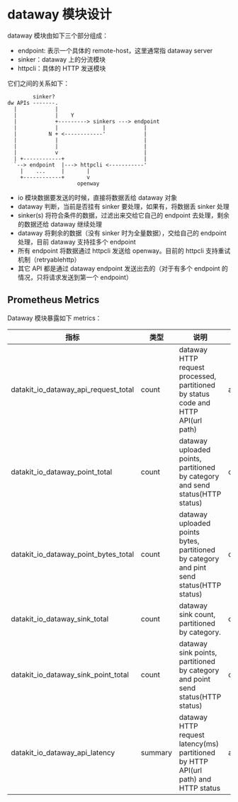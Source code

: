 # dataway 模块设计

dataway 模块由如下三个部分组成：

- endpoint: 表示一个具体的 remote-host，这里通常指 dataway server
- sinker：dataway 上的分流模块
- httpcli：具体的 HTTP 发送模块

它们之间的关系如下：

            sinker?
    dw APIs -------.
      |            |
      |            |    Y
      |            +---------> sinkers ---> endpoint
      |            |              |            |
      |          N + <------------'            |
      |            |                           |
      |            |                           |
      |            v                           |
      | +------------+                         | 
      `--> endpoint  |---> httpcli <-----------'
        |    ...     |       |
        +------------+       v
                          openway 
      
- io 模块数据要发送的时候，直接将数据丢给 dataway 对象
- dataway 判断，当前是否挂有 sinker 要处理，如果有，将数据丢 sinker 处理
- sinker(s) 将符合条件的数据，过滤出来交给它自己的 endpoint 去处理，剩余的数据还给 dataway 继续处理
- dataway 将剩余的数据（没有 sinker 时为全量数据），交给自己的 endpoint 处理，目前 dataway 支持挂多个 endpoint
- 所有 endpoint 将数据通过 httpcli 发送给 openway。目前的 httpcli 支持重试机制（retryablehttp）
- 其它 API 都是通过 dataway endpoint 发送出去的（对于有多个 endpoint 的情况，只将请求发送到第一个 endpoint）

## Prometheus Metrics

Dataway 模块暴露如下 metrics：

| 指标                                 | 类型    | 说明                                                                                     | labels          |
| ---                                  | ---     | ---                                                                                      | ---             |
| datakit_io_dataway_api_request_total | count   | dataway HTTP request processed, partitioned by status code and HTTP API(url path)        | api,status      |
| datakit_io_dataway_point_total       | count   | dataway uploaded points, partitioned by category and send status(HTTP status)            | category,status |
| datakit_io_dataway_point_bytes_total | count   | dataway uploaded points bytes, partitioned by category and pint send status(HTTP status) | category,status |
| datakit_io_dataway_sink_total        | count   | dataway sink count, partitioned by category.                                             | category        |
| datakit_io_dataway_sink_point_total  | count   | dataway sink points, partitioned by category and point send status(HTTP status)          | category,status |
| datakit_io_dataway_api_latency       | summary | dataway HTTP request latency(ms) partitioned by HTTP API(url path) and HTTP status       | api,status      |
